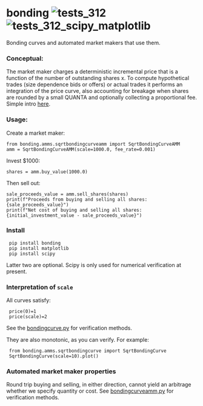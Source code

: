 # bonding   ![tests_312](https://github.com/microprediction/bonding/workflows/tests_312/badge.svg) ![tests_312_scipy_matplotlib](https://github.com/microprediction/bonding/workflows/tests_312_scipy_matplotlib/badge.svg)
Bonding curves and automated market makers that use them. 

### Conceptual:
The market maker charges a deterministic incremental price that is a function of the number of outstanding shares x. To compute hypothetical trades (size dependence bids or offers) or actual trades it performs an integration of the price curve, also accounting for breakage when shares are rounded by a small QUANTA and optionally collecting a proportional fee. Simple intro [here](https://www.linkedin.com/pulse/bonding-curves-new-frontier-decentralized-finance-andrea-dal-mas-4zq3f/). 

### Usage:

Create a market maker:

    from bonding.amms.sqrtbondingcurveamm import SqrtBondingCurveAMM
    amm = SqrtBondingCurveAMM(scale=1000.0, fee_rate=0.001)

Invest $1000:

    shares = amm.buy_value(1000.0)

Then sell out:
    
    sale_proceeds_value = amm.sell_shares(shares)
    print(f"Proceeds from buying and selling all shares: {sale_proceeds_value}")
    print(f"Net cost of buying and selling all shares: {initial_investment_value - sale_proceeds_value}")


### Install

     pip install bonding
     pip install matplotlib
     pip install scipy 

Latter two are optional. Scipy is only used for numerical verification at present. 


### Interpretation of `scale`
All curves satisfy:

     price(0)=1
     price(scale)=2 

See the [bondingcurve.py](https://github.com/microprediction/bonding/blob/main/bonding/curves/bondingcurve.py) for verification methods. 

They are also monotonic, as you can verify. For example:

     from bonding.amms.sqrtbondingcurve import SqrtBondingCurve
     SqrtBondingCurve(scale=10).plot()

### Automated market maker properties
Round trip buying and selling, in either direction, cannot yield an arbitrage whether we specify quantity or cost. See [bondingcurveamm,py](https://github.com/microprediction/bonding/blob/main/bonding/amms/bondingcurveamm.py) for verification methods. 

